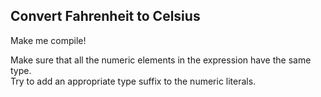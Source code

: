 ﻿## Convert Fahrenheit to Celsius

Make me compile!

<div class="hint">
Make sure that all the numeric elements in the expression 
have the same type.
</div>

<div class="hint">
Try to add an appropriate type suffix to the numeric literals. 
</div>